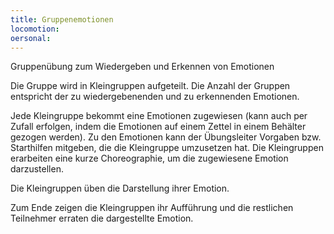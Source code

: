```yaml
---
title: Gruppenemotionen
locomotion:
oersonal:
---
```


Gruppenübung zum Wiedergeben und Erkennen von Emotionen

Die Gruppe wird in Kleingruppen aufgeteilt. Die Anzahl der Gruppen entspricht
der zu wiedergebenenden und zu erkennenden Emotionen.

Jede Kleingruppe bekommt eine Emotionen zugewiesen (kann auch per Zufall
erfolgen, indem die Emotionen auf einem Zettel in einem Behälter gezogen
werden). Zu den Emotionen kann der Übungsleiter Vorgaben bzw. Starthilfen
mitgeben, die die Kleingruppe umzusetzen hat. Die Kleingruppen erarbeiten eine
kurze Choreographie, um die zugewiesene Emotion darzustellen.

Die Kleingruppen üben die Darstellung ihrer Emotion.

Zum Ende zeigen die Kleingruppen ihr Aufführung und die restlichen Teilnehmer
erraten die dargestellte Emotion.

